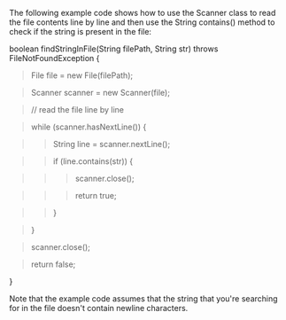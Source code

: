 The following example code shows how to use the Scanner class to read
the file contents line by line and then use the String contains() method
to check if the string is present in the file:

boolean findStringInFile(String filePath, String str) throws
FileNotFoundException {

> File file = new File(filePath);

> Scanner scanner = new Scanner(file);

> // read the file line by line

> while (scanner.hasNextLine()) {

> > String line = scanner.nextLine();

> > if (line.contains(str)) {

> > > scanner.close();

> > > return true;

> > }

> }

> scanner.close();

> return false;

}

Note that the example code assumes that the string that you're searching
for in the file doesn't contain newline characters.